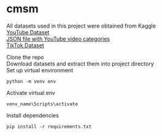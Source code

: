 # cmsm
All datasets used in this project were obtained from Kaggle  
[YouTube Dataset](https://www.kaggle.com/datasets/rsrishav/youtube-trending-video-dataset?select=US_youtube_trending_data.csv)  
[JSON file with YouTube video categories](https://www.kaggle.com/datasets/datasnaek/youtube-new?select=US_category_id.json)  
[TikTok Dataset](https://www.kaggle.com/datasets/erikvdven/tiktok-trending-december-2020)

Clone the repo  
Download datasets and extract them into project directory  
Set up virtual environment
```
python -m venv env
```
Activate virtual env
```
venv_name\Scripts\activate
```
Install dependencies
```
pip install -r requirements.txt 
```
